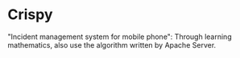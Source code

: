 # Crispy
"Incident management system for mobile phone":
Through learning mathematics, also use the algorithm written by Apache Server.
